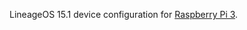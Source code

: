 LineageOS 15.1 device configuration for [Raspberry Pi 3](http://konstakang.com/devices/rpi3/LineageOS15.1).
